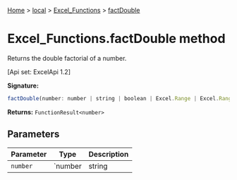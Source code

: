 [Home](./index) &gt; [local](local.md) &gt; [Excel\_Functions](local.excel_functions.md) &gt; [factDouble](local.excel_functions.factdouble.md)

# Excel\_Functions.factDouble method

Returns the double factorial of a number. 

 \[Api set: ExcelApi 1.2\]

**Signature:**
```javascript
factDouble(number: number | string | boolean | Excel.Range | Excel.RangeReference | Excel.FunctionResult<any>): FunctionResult<number>;
```
**Returns:** `FunctionResult<number>`

## Parameters

|  Parameter | Type | Description |
|  --- | --- | --- |
|  `number` | `number | string | boolean | Excel.Range | Excel.RangeReference | Excel.FunctionResult<any>` |  |

